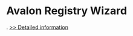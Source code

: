 # Avalon Registry Wizard
.
[>> Detailed information](https://secure.shareit.com/shareit/product.html?productid=300965329&affiliateid=200057808)